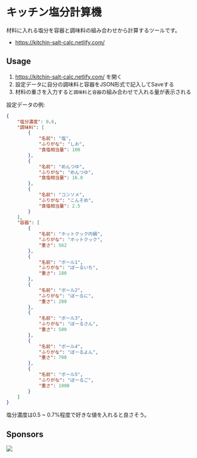 # キッチン塩分計算機

材料に入れる塩分を容器と調味料の組み合わせから計算するツールです。

- <https://kitchin-salt-calc.netlify.com/>

## Usage

1. <https://kitchin-salt-calc.netlify.com/> を開く
2. 設定データに自分の調味料と容器をJSON形式で記入してSaveする
3. 材料の重さを入力すると`調味料`と`容器`の組み合わせで入れる量が表示される


設定データの例:
```json
{
    "塩分濃度": 0.6,
    "調味料": [
        {
            "名前": "塩",
            "ふりがな": "しお",
            "食塩相当量": 100
        },
        {
            "名前": "めんつゆ",
            "ふりがな": "めんつゆ",
            "食塩相当量": 16.0
        },
        {
            "名前": "コンソメ",
            "ふりがな": "こんそめ",
            "食塩相当量": 2.5
        }
    ],
    "容器": [
        {
            "名前": "ホットクック内鍋",
            "ふりがな": "ホットクック",
            "重さ": 562
        },
        {
            "名前": "ボール1",
            "ふりがな": "ぼーるいち",
            "重さ": 180
        },
        {
            "名前": "ボール2",
            "ふりがな": "ぼーるに",
            "重さ": 280
        },
        {
            "名前": "ボール3",
            "ふりがな": "ぼーるさん",
            "重さ": 500
        },
        {
            "名前": "ボール4",
            "ふりがな": "ぼーるよん",
            "重さ": 700
        },
        {
            "名前": "ボール5",
            "ふりがな": "ぼーるご",
            "重さ": 1000
        }
    ]
}
```

塩分濃度は0.5 ~ 0.7%程度で好きな値を入れると良さそう。

## Sponsors

<a href="https://www.netlify.com">
  <img src="https://www.netlify.com/img/global/badges/netlify-light.svg"/>
</a>

